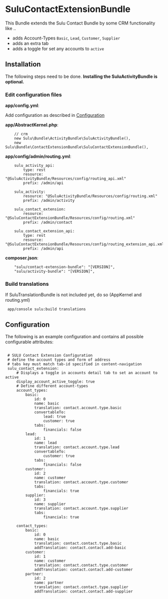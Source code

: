 # SuluContactExtensionBundle

This Bundle extends the Sulu Contact Bundle by some CRM functionality like ..
 * adds Account-Types `Basic`, `Lead`, `Customer`, `Supplier`
 * adds an extra tab
 * adds a toggle for set any accounts to `active`
 
## Installation
 
The following steps need to be done. **Installing the SuluActivityBundle is optional.**
 
### Edit configuration files

**app/config.yml**:

Add configuration as described in [Configuration](#configuration) 
 
**app/AbstractKernel.php**:
 
```
    // crm
    new Sulu\Bundle\ActivityBundle\SuluActivityBundle(),
    new Sulu\Bundle\ContactExtensionBundle\SuluContactExtensionBundle(),
```
 
**app/config/admin/routing.yml**:
 
``` 
    sulu_activity_api:
        type: rest
        resource: "@SuluActivityBundle/Resources/config/routing_api.xml"
        prefix: /admin/api
    
    sulu_activity:
        resource: "@SuluActivityBundle/Resources/config/routing.xml"
        prefix: /admin/activity
    
    sulu_contact_extension:
        resource: "@SuluContactExtensionBundle/Resources/config/routing.xml"
        prefix: /admin/contact
    
    sulu_contact_extension_api:
        type: rest
        resource: "@SuluContactExtensionBundle/Resources/config/routing_extension_api.xml"
        prefix: /admin/api
```
 
**composer.json**:
 
```
    "sulu/contact-extension-bundle": "[VERSION]",
    "sulu/activity-bundle": "[VERSION]",
```
 
### Build translations

If SuluTranslationBundle is not included yet, do so (AppKernel and routing.yml)

```
 app/console sulu:build translations
```
  
## Configuration
 
The following is an example configuration and contains all possible
configurable attributes:
 
```{config}
 
 # SULU Contact Extension Configuration
 # define the account types and form of address
 # tabs key must match tab-id specified in content-navigation
 sulu_contact_extension:
     # Displays a toggle in accounts detail tab to set an account to active
     display_account_active_toggle: true
     # Define different account-types
     account_types:
         basic:
             id: 0
             name: basic
             translation: contact.account.type.basic
             convertableTo:
                 lead: true
                 customer: true
             tabs:
                 financials: false
         lead:
             id: 1
             name: lead
             translation: contact.account.type.lead
             convertableTo:
                 customer: true
             tabs:
                 financials: false
         customer:
             id: 2
             name: customer
             translation: contact.account.type.customer
             tabs:
                 financials: true
         supplier:
             id: 3
             name: supplier
             translation: contact.account.type.supplier
             tabs:
                 financials: true
                 
     contact_types:
         basic:
             id: 0
             name: basic
             translation: contact.contact.type.basic
             addTranslation: contact.contact.add-basic
         customer:
             id: 1
             name: customer
             translation: contact.contact.type.customer
             addTranslation: contact.contact.add-customer
         partner:
             id: 2
             name: partner
             translation: contact.contact.type.supplier
             addTranslation: contact.contact.add-supplier
```
